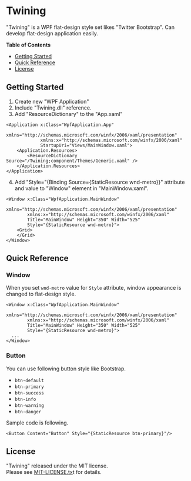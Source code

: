 Twining
==========================

"Twining" is a WPF flat-design style set likes "Twitter Bootstrap".
Can develop flat-design application easily.

**Table of Contents**

* [Getting Started](#Getting-Started)
* [Quick Reference](#Quick-Reference)
* [License](#License)


Getting Started
-------------------------


1. Create new "WPF Application"
2. Include "Twining.dll" reference.
3. Add "ResourceDictionary" to the "App.xaml"
```
<Application x:Class="WpfApplication.App"
             xmlns="http://schemas.microsoft.com/winfx/2006/xaml/presentation"
             xmlns:x="http://schemas.microsoft.com/winfx/2006/xaml"
             StartupUri="Views/MainWindow.xaml">
    <Application.Resources>
        <ResourceDictionary Source="/Twining;component/Themes/Generic.xaml" />
    </Application.Resources>
</Application>
```
4. Add "Style="{Binding Source={StaticResource wnd-metro}}" attribute and value to "Window" element in "MainWindow.xaml".
```
<Window x:Class="WpfApplication.MainWindow"
        xmlns="http://schemas.microsoft.com/winfx/2006/xaml/presentation"
        xmlns:x="http://schemas.microsoft.com/winfx/2006/xaml"
        Title="MainWindow" Height="350" Width="525"
        Style="{StaticResource wnd-metro}">
    <Grid>
    </Grid>
</Window>
```


Quick Reference
-------------------------

### Window

When you set `wnd-metro` value for `Style` attribute, window appearance is changed to flat-design style.

```
<Window x:Class="WpfApplication.MainWindow"
        xmlns="http://schemas.microsoft.com/winfx/2006/xaml/presentation"
        xmlns:x="http://schemas.microsoft.com/winfx/2006/xaml"
        Title="MainWindow" Height="350" Width="525"
        Style="{StaticResource wnd-metro}">
  ...
</Window>
```


### Button

You can use following button style like Bootstrap.

* `btn-default`
* `btn-primary`
* `btn-success`
* `btn-info`
* `btn-warning`
* `btn-danger`

Sample code is following.

```
<Button Content="Button" Style="{StaticResource btn-primary}"/>

```


License
--------------------------
"Twining" released under the MIT license.  
Please see [MIT-LICENSE.tx](https://github.com/garafu/Twining/blob/master/MIT-LICENSE.txt)t for details.
